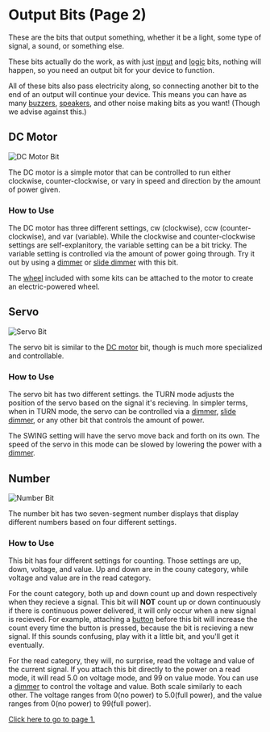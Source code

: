 # Output Bits (Page 2)

These are the bits that output something, whether it be a light, some type of signal, a sound, or something else.

These bits actually do the work, as with just [input](/placeholder) and [logic](/placeholder) bits, nothing will happen, so you need an output bit for your device to function.

All of these bits also pass electricity along, so connecting another bit to the end of an output will continue your device. This means you can have as many [buzzers](#buzzer), [speakers](/placeholder), and other noise making bits as you want! (Though we advise against this.)

## DC Motor

![DC Motor Bit](https://cdn.shopify.com/s/files/1/1494/3290/products/DC_Motor_d_top_1512x.jpg?v=1571439468)

The DC motor is a simple motor that can be controlled to run either clockwise, counter-clockwise, or vary in speed and direction by the amount of power given.

### How to Use

The DC motor has three different settings, cw (clockwise), ccw (counter-clockwise), and var (variable). While the clockwise and counter-clockwise settings are self-explanitory, the variable setting can be a bit tricky. The variable setting is controlled via the amount of power going through. Try it out by using a [dimmer](/placeholder) or [slide dimmer](/placeholder) with this bit.

The [wheel](/placeholder) included with some kits can be attached to the motor to create an electric-powered wheel.

## Servo

![Servo Bit](https://i.shgcdn.com/26dca3cf-b741-44dc-9851-d0b6f8ab8020/-/format/auto/-/preview/3000x3000/-/quality/lighter/)

The servo bit is similar to the [DC motor](#dc-motor) bit, though is much more specialized and controllable.

### How to Use

The servo bit has two different settings. the TURN mode adjusts the position of the servo based on the signal it's recieving. In simpler terms, when in TURN mode, the servo can be controlled via a [dimmer](/placeholder), [slide dimmer](/placeholder), or any other bit that controls the amount of power.

The SWING setting will have the servo move back and forth on its own. The speed of the servo in this mode can be slowed by lowering the power with a [dimmer](/placeholder).

## Number

![Number Bit](https://i.shgcdn.com/6fdac1e9-13ca-4869-b089-e70ae159ba33/-/format/auto/-/preview/3000x3000/-/quality/lighter/)

The number bit has two seven-segment number displays that display different numbers based on four different settings.

### How to Use

This bit has four different settings for counting. Those settings are up, down, voltage, and value. Up and down are in the couny category, while voltage and value are in the read category.

For the count category, both up and down count up and down respectively when they recieve a signal. This bit will **NOT** count up or down continuously if there is continuous power delivered, it will only occur when a new signal is recieved.
For example, attaching a [button](/placeholder) before this bit will increase the count every time the button is pressed, because the bit is recieving a new signal. If this sounds confusing, play with it a little bit, and you'll get it eventually.

For the read category, they will, no surprise, read the voltage and value of the current signal. If you attach this bit directly to the power on a read mode, it will read 5.0 on voltage mode, and 99 on value mode.
You can use a [dimmer](/placeholder) to control the voltage and value. Both scale similarly to each other. The voltage ranges from 0(no power) to 5.0(full power), and the value ranges from 0(no power) to 99(full power).

[Click here to go to page 1.](/output)
